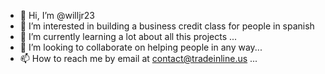 - 👋 Hi, I’m @willjr23
- 👀 I’m interested in building a business credit class for people in spanish
- 🌱 I’m currently learning a lot about all this projects ...
- 💞️ I’m looking to collaborate on helping people in any way...
- 📫 How to reach me by email at contact@tradeinline.us ...

<!---
willjr23/willjr23 is a ✨ special ✨ repository because its `README.md` (this file) appears on your GitHub profile.
You can click the Preview link to take a look at your changes.
--->
